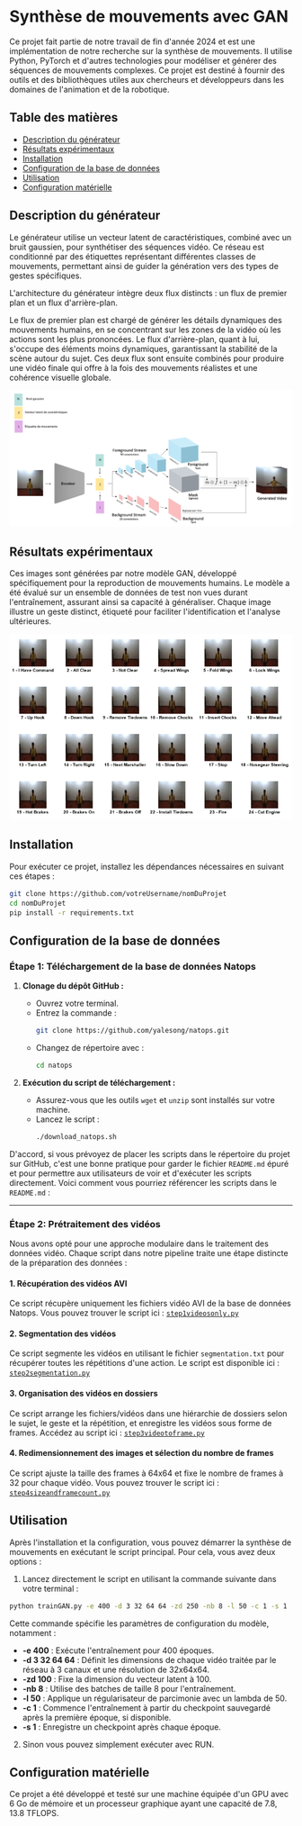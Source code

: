 # Synthèse de mouvements avec GAN

Ce projet fait partie de notre travail de fin d'année 2024 et est une implémentation de notre recherche sur la synthèse de mouvements. Il utilise Python, PyTorch et d'autres technologies pour modéliser et générer des séquences de mouvements complexes. Ce projet est destiné à fournir des outils et des bibliothèques utiles aux chercheurs et développeurs dans les domaines de l'animation et de la robotique.

## Table des matières
- [Description du générateur](#description-du-générateur)
- [Résultats expérimentaux](#résultats-expérimentaux)
- [Installation](#installation)
- [Configuration de la base de données](#configuration-de-la-base-de-données)
- [Utilisation](#utilisation)
- [Configuration matérielle](#configuration-matérielle)

## Description du générateur
Le générateur utilise un vecteur latent de caractéristiques, combiné avec un bruit gaussien, pour synthétiser des séquences vidéo. Ce réseau est conditionné par des étiquettes représentant différentes classes de mouvements, permettant ainsi de guider la génération vers des types de gestes spécifiques.

L'architecture du générateur intègre deux flux distincts : un flux de premier plan et un flux d'arrière-plan.

Le flux de premier plan est chargé de générer les détails dynamiques des mouvements humains, en se concentrant sur les zones de la vidéo où les actions sont les plus prononcées.
Le flux d'arrière-plan, quant à lui, s'occupe des éléments moins dynamiques, garantissant la stabilité de la scène autour du sujet.
Ces deux flux sont ensuite combinés pour produire une vidéo finale qui offre à la fois des mouvements réalistes et une cohérence visuelle globale.

![Figure du Générateur](https://github.com/mmeryemelm/videoGAN/raw/main/GAN/generateur.jpg)


## Résultats expérimentaux

Ces images sont générées par notre modèle GAN, développé spécifiquement pour la reproduction de mouvements humains. Le modèle a été évalué sur un ensemble de données de test non vues durant l'entraînement, assurant ainsi sa capacité à généraliser. Chaque image illustre un geste distinct, étiqueté pour faciliter l'identification et l'analyse ultérieures. 


![Résultats expérimentaux](https://github.com/mmeryemelm/videoGAN/blob/main/GAN/GANSGIF.gif)





## Installation

Pour exécuter ce projet, installez les dépendances nécessaires en suivant ces étapes :

```bash
git clone https://github.com/votreUsername/nomDuProjet
cd nomDuProjet
pip install -r requirements.txt
```

## Configuration de la base de données

### Étape 1: Téléchargement de la base de données Natops

1. **Clonage du dépôt GitHub :**
   - Ouvrez votre terminal.
   - Entrez la commande :
     ```bash
     git clone https://github.com/yalesong/natops.git
     ```
   - Changez de répertoire avec :
     ```bash
     cd natops
     ```

2. **Exécution du script de téléchargement :**
   - Assurez-vous que les outils `wget` et `unzip` sont installés sur votre machine.
   - Lancez le script :
     ```bash
     ./download_natops.sh
     ```

D'accord, si vous prévoyez de placer les scripts dans le répertoire du projet sur GitHub, c'est une bonne pratique pour garder le fichier `README.md` épuré et pour permettre aux utilisateurs de voir et d'exécuter les scripts directement. Voici comment vous pourriez référencer les scripts dans le `README.md` :

---

### Étape 2: Prétraitement des vidéos

Nous avons opté pour une approche modulaire dans le traitement des données vidéo. Chaque script dans notre pipeline traite une étape distincte de la préparation des données :


#### 1. Récupération des vidéos AVI
Ce script récupère uniquement les fichiers vidéo AVI de la base de données Natops. Vous pouvez trouver le script ici : [`step1videosonly.py`](./step1videosonly.py)

#### 2. Segmentation des vidéos
Ce script segmente les vidéos en utilisant le fichier `segmentation.txt` pour récupérer toutes les répétitions d'une action. Le script est disponible ici : [`step2segmentation.py`](./step2segmentation.py)

#### 3. Organisation des vidéos en dossiers
Ce script arrange les fichiers/vidéos dans une hiérarchie de dossiers selon le sujet, le geste et la répétition, et enregistre les vidéos sous forme de frames. Accédez au script ici : [`step3videotoframe.py`](./step3videotoframe.py)

#### 4. Redimensionnement des images et sélection du nombre de frames
Ce script ajuste la taille des frames à 64x64 et fixe le nombre de frames à 32 pour chaque vidéo. Vous pouvez trouver le script ici : [`step4sizeandframecount.py`](./step4sizeandframecount.py)


## Utilisation

Après l'installation et la configuration, vous pouvez démarrer la synthèse de mouvements en exécutant le script principal. Pour cela, vous avez deux options :

1. Lancez directement le script en utilisant la commande suivante dans votre terminal :

```bash
python trainGAN.py -e 400 -d 3 32 64 64 -zd 250 -nb 8 -l 50 -c 1 -s 1
```

Cette commande spécifie les paramètres de configuration du modèle, notamment :

- **-e 400** : Exécute l'entraînement pour 400 époques.
- **-d 3 32 64 64** : Définit les dimensions de chaque vidéo traitée par le réseau à 3 canaux et une résolution de 32x64x64.
- **-zd 100** : Fixe la dimension du vecteur latent à 100.
- **-nb 8** : Utilise des batches de taille 8 pour l'entraînement.
- **-l 50** : Applique un régularisateur de parcimonie avec un lambda de 50.
- **-c 1** : Commence l'entraînement à partir du checkpoint sauvegardé après la première époque, si disponible.
- **-s 1** : Enregistre un checkpoint après chaque époque.

2. Sinon vous pouvez simplement exécuter avec RUN.

## Configuration matérielle

Ce projet a été développé et testé sur une machine équipée d'un GPU avec 6 Go de mémoire et un processeur graphique ayant une capacité de 7.8, 13.8 TFLOPS.
